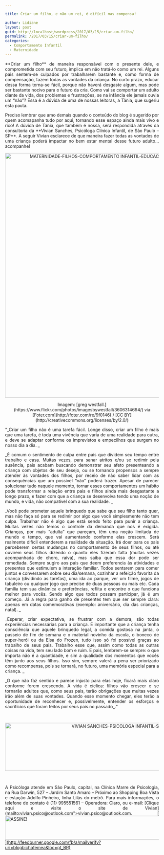 ```yaml
---

title: Criar um filho, e não um rei, é difícil mas compensa!

author: Lidiane
layout: post
guid: http://localhost/wordpress/2017/03/15/criar-um-filho/
permalink: /2017/03/15/criar-um-filho/
categories:
  - Comportamento Infantil
  - Maternidade
---
```

<p align="justify">
  **Criar um filho** de maneira responsável com o presente dele, e comprometida com seu futuro, implica em não tratá-lo como um rei. Alguns pais sentem-se culpados por trabalharem bastante e, como forma de compensação, fazem todas as vontades da criança. No curto prazo, educar dessa forma torna-se fácil, porque não haverá desgaste algum, mas pode ser bastante nocivo para o futuro da cria. Como vai se comportar um adulto diante da vida, dos problemas e frustrações, se na infância ele jamais ouvia um “não”? Essa é a dúvida de uma de nossas leitoras, a Tânia, que sugeriu esta pauta.
</p>

<p align="justify">
  Preciso lembrar que amo demais quando o conteúdo do blog é sugerido por quem acomapanha tudo por aqui, tornando esse espaço ainda mais vivo e rico! A dúvida de Tânia, que também é nossa, será respondida através da consultoria da **Vivian Sanches, Psicóloga Clínica Infantil, de São Paulo – SP**. A seguir Vivian esclarece de que maneira fazer todas as vontades de uma criança poderá impactar no bem estar mental desse futuro adulto… acompanhe!
</p>

<p align="center">
  <img class="alignnone size-full wp-image-13610" src="http://www.trololodemulher.com.br/blog/wp-content/uploads/2017/03/MATERNIDADE-FILHOS-COMPORTAMENTO-INFANTIL-EDUCACAO-INFANTIL-CRIAR-UM-FILHO800.jpg" alt="MATERNIDADE-FILHOS-COMPORTAMENTO INFANTIL-EDUCACAO INFANTIL-CRIAR UM FILHO800" width="800" height="800" />
</p>

<p align="center">
  Imagem: [greg westfall.](https://www.flickr.com/photos/imagesbywestfall/3606314694/)  via [Foter.com](http://foter.com/re/9f0146)  / [CC BY](http://creativecommons.org/licenses/by/2.0/) 
</p>

<p align="justify">
  “_Criar um filho não é uma tarefa fácil. Longe disso, criar um filho é mais que uma tarefa, é toda uma vivência que varia de uma realidade para outra, e deve se adaptar conforme os imprevistos e empecilhos que surgem no nosso dia a dia. _
</p>

<p align="justify">
  _É comum o sentimento de culpa entre pais que dividem seu tempo entre trabalho e casa. Muitas vezes, para sanar atritos e/ou se redimir pela ausência, pais acabam buscando demonstrar seu afeto presenteando a criança com objetos de seu desejo, ou se tornando propensos a sempre atender às vontades dos filhos, por receio de não saber lidar com as consequências que um possível “não” poderá trazer. Apesar de parecer solucionar tudo naquele momento, tornar esses comportamentos um hábito pode transformar a relação entre pais e filhos ainda mais desgastante a longo prazo, e fazer com que a criança se desenvolva tendo uma noção de mundo, e vida, não compatível com a sua realidade. _
</p>

<p align="justify">
  _Você pode prometer aquele brinquedo que sabe que seu filho tanto quer, mas não faça só para se redimir por algo que você simplesmente não tem culpa. Trabalhar não é algo que está sendo feito para punir a criança. Muitas vezes não temos o controle da demanda que nos é exigida. Crianças, por mais “adulta” que pareçam, têm uma noção limitada de mundo e tempo, que vai aumentando conforme elas crescem. Será realmente difícil entenderem a realidade da situação. Irá doer para os pais perceberem certas mudanças no comportamento de seus filhos, ou até ouvirem seus filhos dizendo o quanto eles fizeram falta (muitas vezes acompanhada de choro, raiva), mas saiba que essa dor pode ser remediada. Sempre sugiro aos pais que deem preferencia às atividades e presentes que estimulem a interação familiar. Todos sentarem para comer juntos e conversarem sobre seu dia/semana, cozinhar a refeição favorita da criança (dividindo as tarefas), uma ida ao parque, ver um filme, jogos de tabuleiro ou qualquer jogo que precise de duas pessoas ou mais etc. Cada família tem sua dinâmica e preferências, reflita e encontre o que funciona melhor para vocês. Sendo algo que todos possam participar, já é um começo. Já a regra para ganho de presentes tem que ser sempre clara: apenas em datas comemorativas (exemplo: aniversário, dia das crianças, natal). _
</p>

<p align="justify">
  _Esperar, criar expectativa, se frustrar com a demora, são todas experiências necessárias para a criança. É importante que a criança tenha consciência que aquele brinquedo legal, a comida gostosa na janta, o passeio de fim de semana e o material novinho da escola, o boneco de super-herói ou da Elsa do Frozen, tudo isso só foi possível graças ao trabalho de seus pais. Trabalho esse que, assim como todas as outras coisas na vida, tem seu lado bom e ruim. E pais, lembrem-se sempre: o que importa não é a quantidade, e sim a qualidade dos momentos que vocês têm junto aos seus filhos. Isso sim, sempre valerá a pena ser priorizado como recompensa, pois se tornará, no futuro, uma memória especial para a criança. _
</p>

<p align="justify">
  _O que não faz sentido e parece injusto para elas hoje, ficará mais claro conforme forem crescendo. A vida é cíclica: filhos vão crescer e se tornarão adultos que, como seus pais, terão obrigações que muitas vezes irão além de suas vontades. Quando esse momento chegar, eles terão a oportunidade de reconhecer e, possivelmente, entender os esforços e sacrifícios que foram feitos por seus pais no passado_.”
</p>

&nbsp;

<p align="center">
  <img class="alignnone size-full wp-image-13611" src="http://www.trololodemulher.com.br/blog/wp-content/uploads/2017/03/VIVIAN-SANCHES-PSICOLOGA-INFANTIL-SAO-PAULO-SP.jpg" alt="VIVIAN SANCHES-PSICOLOGA INFANTIL-SAO PAULO-SP" width="800" height="157" />
</p>

&nbsp;

<p align="justify">
  A Psicóloga atende em São Paulo, capital, na Clínica Marre de Psicologia, na Rua Darwin, 527 – Jardim Santo Amaro &#8211; Próximo ao Shopping Boa Vista e estação Adolfo Pinheiro, linha Lilás do metrô. Para mais informações, o telefone de contato é (11) 995551561 &#8211; Operadora: Claro, ou e-mail: [Clique aqui e visite o site de Vivian](mailto:vivian.psico@outlook.com">vivian.psico@outlook.com</a>. <a href="http://psicoinfantil22.wixsite.com/viviansanchespsico) , onde você terá acesso a mais informações sobre a profissional, ver fotos do espaço onde ela atende, saber valores, etc. Além do mais, a Psicóloga está no Facebook, compartilhando conteúdo interessante e importante para quem valoriza boa informação sobre comportamento e educação infantil. [Clique aqui, curta e acompanhe](https://www.facebook.com/viviansanches.psico/) !
</p>

<p align="center">
  [<img class="alignnone size-full wp-image-10439" src="http://www.trololodemulher.com.br/blog/wp-content/uploads/2014/09/ASSINE.png" alt="ASSINE!" width="800" height="78" />](http://feedburner.google.com/fb/a/mailverify?uri=blogbichafemea&loc=pt_BR) 
</p>

<p align="justify">